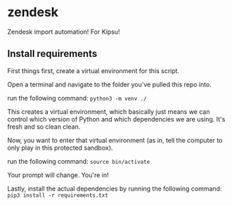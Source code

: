 # zendesk
Zendesk import automation! For Kipsu!

## Install requirements
First things first, create a virtual environment for this script.

Open a terminal and navigate to the folder you've pulled this repo into.

run the following command:
`python3 -m venv ./`

This creates a virtual environment, which basically just means we can control which version of Python and which dependencies we are using. It's fresh and so clean clean.

Now, you want to enter that virtual environment (as in, tell the computer to only play in this protected sandbox).

run the following command:
`source bin/activate`

Your prompt will change. You're in!

Lastly, install the actual dependencies by running the following command:
`pip3 install -r requirements.txt`
